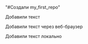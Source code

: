 "#Создали my_first_repo" 

Добавили текст

Добавили текст через веб-браузер

Добавили текст локально
